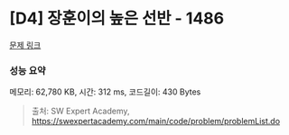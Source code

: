 # [D4] 장훈이의 높은 선반 - 1486 

[문제 링크](https://swexpertacademy.com/main/code/problem/problemDetail.do?contestProbId=AV2b7Yf6ABcBBASw) 

### 성능 요약

메모리: 62,780 KB, 시간: 312 ms, 코드길이: 430 Bytes



> 출처: SW Expert Academy, https://swexpertacademy.com/main/code/problem/problemList.do